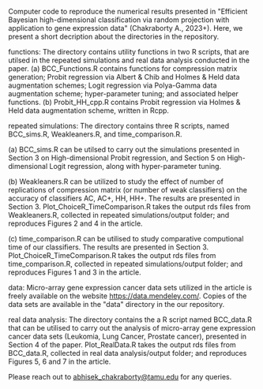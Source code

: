 Computer code to reproduce the numerical results presented in "Efficient Bayesian high-dimensional classification via random projection with application to gene expression data" (Chakraborty A., 2023+). Here, we present a short decription about the directories in the repository. 

functions:
The directory contains utility functions in two R scripts, that are utilsed in the repeated simulations and real data analysis conducted in the paper. 
(a) BCC_Functions.R contains functions for compression matrix generation; Probit regression via Albert & Chib and Holmes & Held data augmentation schemes; Logit regression via Polya-Gamma data augmentation scheme; hyper-parameter tuning; and associated helper functions.
(b) Probit_HH_cpp.R contains Probit regression via Holmes & Held data augmentation scheme, written in Rcpp.

repeated simulations:
The directory contains three R scripts, named BCC_sims.R, Weakleaners.R, and time_comparison.R. 

(a) BCC_sims.R can be utilsed to carry out the simulations presented in Section 3 on High-dimensional Probit regression, and Section 5 on High-dimensional Logit regression, along with hyper-parameter tuning.

(b) Weakleaners.R can be utilized to study the effect of number of replications of compression matrix (or number of weak classifiers)  on the accuracy of classifiers AC, AC+, HH, HH+. The results are presented in Section 3.  Plot_ChoiceR_TimeComparison.R takes the output rds files from  Weakleaners.R, collected in repeated simulations/output folder; and reproduces Figures 2 and 4 in the article.

(c) time_comparison.R can be utilised to study comparative computional time of our classifiers. The results are presented in Section 3. Plot_ChoiceR_TimeComparison.R takes the output rds files from  time_comparison.R, collected in repeated simulations/output folder; and reproduces Figures 1 and 3 in the article.

data: 
Micro-array gene expression cancer data sets utilized in the article is freely available on the website https://data.mendeley.com/. Copies of the data sets are available in the "data" directory in the our repository.

real data analysis: 
The directory contains the a R script named BCC_data.R that can be utilised to carry out the analysis of micro-array gene expression cancer data sets (Leukomia, Lung Cancer, Prostate cancer), presented in Section 4 of the paper. Plot_RealData.R takes the output rds files from BCC_data.R, collected in real data analysis/output folder; and reproduces Figures 5, 6 and 7 in the article.

Please reach out to abhisek_chakraborty@tamu.edu for any queries.



